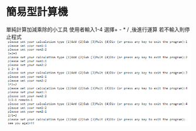 # 簡易型計算機
單純計算加減乘除的小工具
使用者輸入1-4 選擇+ - * / ,後進行運算
若不輸入則停止程式
![Image](https://github.com/VincentYang6H/test_project/blob/VincentYang6H-patch-1/test.PNG)
